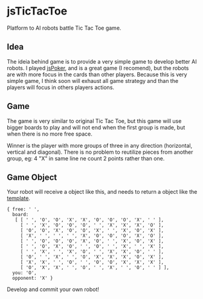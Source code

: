 jsTicTacToe
===========

Platform to AI robots battle Tic Tac Toe game.

Idea
-----

The ideia behind game is to provide a very simple game to develop better AI robots. I played [jsPoker](https://github.com/mdp/JsPoker), and is a great game (I recomend), but the robots are with more focus in the cards than other players. Because this is very simple game, I think soon will exhaust all game strategy and than the players will focus in others players actions.    

Game
----

The game is very similar to original Tic Tac Toe, but this game will use bigger boards to play and will not end when the first group is made, but  when there is no more free space.

Winner is the player with more groups of three in any direction (horizontal, vertical and diagonal). There is no problem to reutilize pieces from another group, eg: 4 "X" in same line ne count 2 points rather than one.


Game Object
-----------

Your robot will receive a object like this, and needs to return a object like the [template](https://github.com/samuelhei/jsTicTacToe/blob/master/players/template.js).

    { free: ' ',
      board: 
       [ [ ' ', 'O', 'O', 'X', 'X', 'O', 'O', 'O', 'X', ' ' ],
         [ ' ', 'X', 'O', 'O', 'O', ' ', 'X', 'X', 'X', 'O' ],
         [ 'O', 'O', 'X', 'O', 'O', 'X', ' ', 'X', 'O', 'X' ],
         [ 'X', ' ', ' ', ' ', 'X', 'O', 'O', 'O', 'X', 'O' ],
         [ ' ', 'O', 'O', 'O', 'X', 'O', ' ', 'X', 'O', 'X' ],
         [ ' ', 'O', 'X', 'O', ' ', 'O', ' ', 'X', ' ', 'X' ],
         [ ' ', 'X', ' ', 'X', 'O', ' ', 'X', 'X', 'O', ' ' ],
         [ 'O', ' ', 'X', ' ', 'O', 'X', 'X', 'X', 'O', 'X' ],
         [ 'X', 'X', ' ', 'O', ' ', 'O', 'O', 'X', 'X', 'X' ],
         [ 'O', 'X', 'X', ' ', 'O', ' ', 'X', ' ', 'O', ' ' ] ],
      you: 'O',
      opponent: 'X' }

Develop and commit your own robot!
